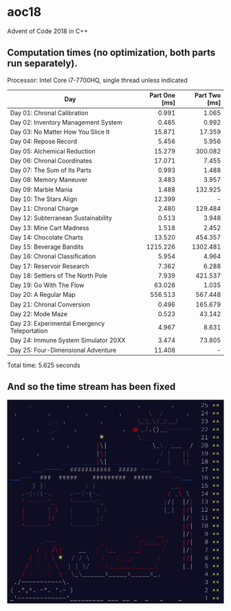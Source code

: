 # aoc18
Advent of Code 2018 in C++
## Computation times (no optimization, both parts run separately).
Processor: Intel Core i7-7700HQ, single thread unless indicated

Day | Part One [ms] | Part Two [ms]
--- | ---: | ---:
Day 01: Chronal Calibration | 0.991 | 1.065
Day 02: Inventory Management System | 0.485 | 0.992
Day 03: No Matter How You Slice It | 15.871 | 17.359
Day 04: Repose Record | 5.456 | 5.956
Day 05: Alchemical Reduction | 15.279 | 300.082
Day 06: Chronal Coordinates | 17.071 | 7.455
Day 07: The Sum of Its Parts | 0.993 | 1.488
Day 08: Memory Maneuver | 3.483 | 3.957
Day 09: Marble Mania | 1.488 | 132.925
Day 10: The Stars Align | 12.399 | - 
Day 11: Chronal Charge | 2.480 | 129.484
Day 12: Subterranean Sustainability | 0.513 | 3.948
Day 13: Mine Cart Madness | 1.518 | 2.452
Day 14: Chocolate Charts | 13.520 | 454.357
Day 15: Beverage Bandits | 1215.226 | 1302.481
Day 16: Chronal Classification | 5.954 | 4.964
Day 17: Reservoir Research | 7.362 | 6.288
Day 18: Settlers of The North Pole | 7.939 | 421.537
Day 19: Go With The Flow | 63.028 | 1.035
Day 20: A Regular Map | 556.513 | 567.448
Day 21: Chronal Conversion | 0.496 | 165.679
Day 22: Mode Maze | 0.523 | 43.142
Day 23: Experimental Emergency Teleportation | 4.967 | 8.631
Day 24: Immune System Simulator 20XX | 3.474 | 73.805
Day 25: Four-Dimensional Adventure | 11.408 | - 

Total time: 5.625 seconds

## And so the time stream has been fixed
![AoC18 calendar](calendar18.gif)